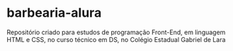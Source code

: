 # barbearia-alura
Repositório criado para estudos de programação Front-End, em linguagem HTML e CSS, no curso técnico em DS, no Colégio Estadual Gabriel de Lara
